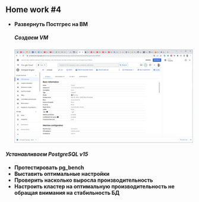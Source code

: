 ## Home work #4

- **Развернуть Постгрес на ВМ**
  ##### *Создаем VM*
  ![CreateVM](img/hw4_createVM.png)

#### *Устанавливаем PostgreSQL v15*





- **Протестировать pg_bench**
- **Выставить оптимальные настройки**
- **Проверить насколько выросла производительность**
- **Настроить кластер на оптимальную производительность не обращая внимания на стабильность БД**



